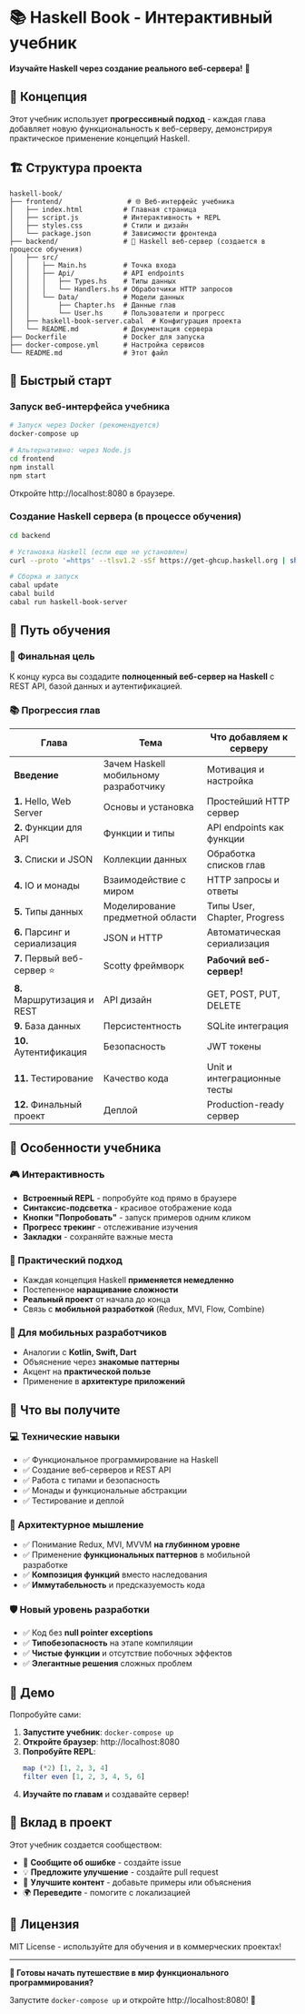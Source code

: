 # 📚 Haskell Book - Интерактивный учебник

**Изучайте Haskell через создание реального веб-сервера!** 🚀

## 🎯 Концепция

Этот учебник использует **прогрессивный подход** - каждая глава добавляет новую функциональность к веб-серверу, демонстрируя практическое применение концепций Haskell.

## 🏗️ Структура проекта

```
haskell-book/
├── frontend/                # 🌐 Веб-интерфейс учебника
│   ├── index.html          # Главная страница
│   ├── script.js           # Интерактивность + REPL
│   ├── styles.css          # Стили и дизайн
│   └── package.json        # Зависимости фронтенда
├── backend/                # 🚀 Haskell веб-сервер (создается в процессе обучения)
│   ├── src/
│   │   ├── Main.hs         # Точка входа
│   │   ├── Api/            # API endpoints
│   │   │   ├── Types.hs    # Типы данных
│   │   │   └── Handlers.hs # Обработчики HTTP запросов
│   │   └── Data/           # Модели данных
│   │       ├── Chapter.hs  # Данные глав
│   │       └── User.hs     # Пользователи и прогресс
│   ├── haskell-book-server.cabal  # Конфигурация проекта
│   └── README.md           # Документация сервера
├── Dockerfile              # Docker для запуска
├── docker-compose.yml      # Настройка сервисов
└── README.md               # Этот файл
```

## 🎪 Быстрый старт

### Запуск веб-интерфейса учебника

```bash
# Запуск через Docker (рекомендуется)
docker-compose up

# Альтернативно: через Node.js
cd frontend
npm install
npm start
```

Откройте http://localhost:8080 в браузере.

### Создание Haskell сервера (в процессе обучения)

```bash
cd backend

# Установка Haskell (если еще не установлен)
curl --proto '=https' --tlsv1.2 -sSf https://get-ghcup.haskell.org | sh

# Сборка и запуск
cabal update
cabal build
cabal run haskell-book-server
```

## 📖 Путь обучения

### 🎯 Финальная цель
К концу курса вы создадите **полноценный веб-сервер на Haskell** с REST API, базой данных и аутентификацией.

### 📚 Прогрессия глав

| Глава | Тема | Что добавляем к серверу |
|-------|------|-------------------------|
| **Введение** | Зачем Haskell мобильному разработчику | Мотивация и настройка |
| **1.** Hello, Web Server | Основы и установка | Простейший HTTP сервер |
| **2.** Функции для API | Функции и типы | API endpoints как функции |
| **3.** Списки и JSON | Коллекции данных | Обработка списков глав |
| **4.** IO и монады | Взаимодействие с миром | HTTP запросы и ответы |
| **5.** Типы данных | Моделирование предметной области | Типы User, Chapter, Progress |
| **6.** Парсинг и сериализация | JSON и HTTP | Автоматическая сериализация |
| **7.** Первый веб-сервер ⭐ | Scotty фреймворк | **Рабочий веб-сервер!** |
| **8.** Маршрутизация и REST | API дизайн | GET, POST, PUT, DELETE |
| **9.** База данных | Персистентность | SQLite интеграция |
| **10.** Аутентификация | Безопасность | JWT токены |
| **11.** Тестирование | Качество кода | Unit и интеграционные тесты |
| **12.** Финальный проект | Деплой | Production-ready сервер |

## 🌟 Особенности учебника

### 🎮 Интерактивность
- **Встроенный REPL** - попробуйте код прямо в браузере
- **Синтаксис-подсветка** - красивое отображение кода
- **Кнопки "Попробовать"** - запуск примеров одним кликом
- **Прогресс трекинг** - отслеживание изучения
- **Закладки** - сохраняйте важные места

### 🧠 Практический подход
- Каждая концепция Haskell **применяется немедленно**
- Постепенное **наращивание сложности**
- **Реальный проект** от начала до конца
- Связь с **мобильной разработкой** (Redux, MVI, Flow, Combine)

### 🎯 Для мобильных разработчиков
- Аналогии с **Kotlin, Swift, Dart**
- Объяснение через **знакомые паттерны**
- Акцент на **практической пользе**
- Применение в **архитектуре приложений**

## 🚀 Что вы получите

### 💻 Технические навыки
- ✅ Функциональное программирование на Haskell
- ✅ Создание веб-серверов и REST API
- ✅ Работа с типами и безопасность
- ✅ Монады и функциональные абстракции
- ✅ Тестирование и деплой

### 🧩 Архитектурное мышление
- ✅ Понимание Redux, MVI, MVVM **на глубинном уровне**
- ✅ Применение **функциональных паттернов** в мобильной разработке
- ✅ **Композиция функций** вместо наследования
- ✅ **Иммутабельность** и предсказуемость кода

### 🛡️ Новый уровень разработки
- ✅ Код без **null pointer exceptions**
- ✅ **Типобезопасность** на этапе компиляции
- ✅ **Чистые функции** и отсутствие побочных эффектов
- ✅ **Элегантные решения** сложных проблем

## 🎪 Демо

Попробуйте сами:

1. **Запустите учебник**: `docker-compose up`
2. **Откройте браузер**: http://localhost:8080
3. **Попробуйте REPL**:
   ```haskell
   map (*2) [1, 2, 3, 4]
   filter even [1, 2, 3, 4, 5, 6]
   ```
4. **Изучайте по главам** и создавайте сервер!

## 🤝 Вклад в проект

Этот учебник создается сообществом:

- 🐛 **Сообщите об ошибке** - создайте issue
- 💡 **Предложите улучшение** - создайте pull request  
- 📝 **Улучшите контент** - добавьте примеры или объяснения
- 🌍 **Переведите** - помогите с локализацией

## 📜 Лицензия

MIT License - используйте для обучения и в коммерческих проектах!

---

**🎯 Готовы начать путешествие в мир функционального программирования?**

Запустите `docker-compose up` и откройте http://localhost:8080! 🚀 
